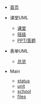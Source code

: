* [首页](README)

* 课堂UML
  * [课堂](uml/index)
  * [班级](uml/class)
  * [PPT/答题](uml/answer)

* 表单UML
  * [总览](formUml/index)

* Main
  * [status](main/status)
  * [unit](main/unit)
  * [school](main/school)
  * [files](main/files)